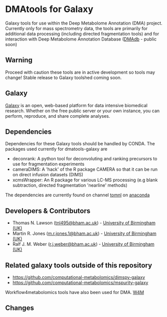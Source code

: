 DMAtools for Galaxy
========================
Galaxy tools for use within the Deep Metabolome Annotation (DMA) project. Currently only for mass spectrometry data, the tools are primarily for additional data processing (including directed fragmentation tools) and for interaction with Deep Metabolome Annotation Database ([DMAdb](https://github.com/computational-metabolomics/dmadb) -  public soon)

Warning
------
Proceed with caution these tools are in active development so tools may change! Stable release to Galaxy toolshed coming soon.

Galaxy
------
[Galaxy](https://galaxyproject.org/) is an open, web-based platform for data intensive biomedical research. Whether on the free public server or your own instance, you can perform, reproduce, and share complete analyses. 

Dependencies
------
Dependencies for these Galaxy tools should be handled by CONDA. The packages used currently for dmatools-galaxy are 

* deconrank: A python tool for deconvoluting and ranking precursors to use for fragmentation experiments
* cameraDIMS: A 'hack' of the R package CAMERA so that it can be run on direct infusion datasets (DIMS)
* xcmsWrapper: An R package for various LC-MS processing (e.g blank subtraction, directed fragmentation 'nearline' methods)

The dependencies are currently found on channel  [tomnl](https://anaconda.org/tomnl/r-xcmswrapper) on [anaconda](https://anaconda.org/tomnl/r-xcmswrapper)

Developers & Contributors
-------------------------
 - Thomas N. Lawson (tnl495@bham.ac.uk) - [University of Birmingham (UK)](http://www.birmingham.ac.uk/index.aspx) 
 - Martin R. Jones (m.r.jones.1@bham.ac.uk) - [University of Birmingham (UK)](http://www.birmingham.ac.uk/index.aspx)
 - Ralf J. M. Weber (r.j.weber@bham.ac.uk) - [University of Birmingham (UK)](http://www.birmingham.ac.uk/index.aspx)

Related galaxy tools outside of this repository
-------------------------
 -  https://github.com/computational-metabolomics/dimspy-galaxy
 -  https://github.com/computational-metabolomics/mspurity-galaxy

Workflow4metabolomics tools have also been used for DMA. [W4M](http://workflow4metabolomics.org/)



Changes
-------

